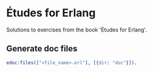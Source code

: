 # Études for Erlang

Solutions to exercises from the book 'Études for Erlang'.

## Generate doc files
```erlang
edoc:files(["<file_name>.erl"], [{dir: "doc"}]).
```
